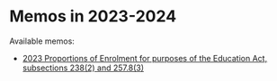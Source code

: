 # Memos in 2023-2024

Available memos:

- [2023 Proportions of Enrolment for purposes of the Education Act, subsections 238(2) and 257.8(3)](./B02_EN.pdf)
